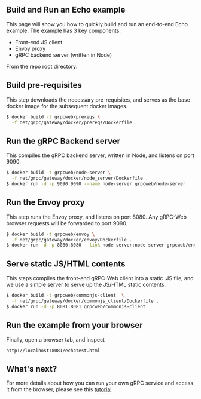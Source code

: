 ## Build and Run an Echo example

This page will show you how to quickly build and run an end-to-end Echo
example. The example has 3 key components:

 - Front-end JS client
 - Envoy proxy
 - gRPC backend server (written in Node)


From the repo root directory:

## Build pre-requisites

This step downloads the necessary pre-requisites, and serves as the base docker
image for the subsequent docker images.

```sh
$ docker build -t grpcweb/prereqs \
  -f net/grpc/gateway/docker/prereqs/Dockerfile .
```

## Run the gRPC Backend server

This compiles the gRPC backend server, written in Node, and listens on port
9090.

```sh
$ docker build -t grpcweb/node-server \
  -f net/grpc/gateway/docker/node_server/Dockerfile .
$ docker run -d -p 9090:9090 --name node-server grpcweb/node-server
```

## Run the Envoy proxy

This step runs the Envoy proxy, and listens on port 8080. Any gRPC-Web browser
requests will be forwarded to port 9090.

```sh
$ docker build -t grpcweb/envoy \
  -f net/grpc/gateway/docker/envoy/Dockerfile .
$ docker run -d -p 8080:8080 --link node-server:node-server grpcweb/envoy
```

## Serve static JS/HTML contents

This steps compiles the front-end gRPC-Web client into a static .JS file, and
we use a simple server to serve up the JS/HTML static contents.

```sh
$ docker build -t grpcweb/commonjs-client  \
  -f net/grpc/gateway/docker/commonjs_client/Dockerfile .
$ docker run -d -p 8081:8081 grpcweb/commonjs-client
```

## Run the example from your browser

Finally, open a browser tab, and inspect

```
http://localhost:8081/echotest.html
```

## What's next?

For more details about how you can run your own gRPC service and access it
from the browser, please see this [tutorial](tutorial.md)

